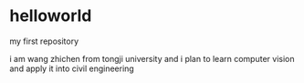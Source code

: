 # helloworld
my first repository

i am wang zhichen from tongji university and i plan to learn computer vision and apply it into civil engineering
